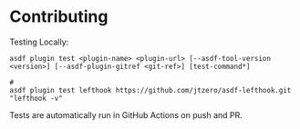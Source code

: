 # Contributing

Testing Locally:

```shell
asdf plugin test <plugin-name> <plugin-url> [--asdf-tool-version <version>] [--asdf-plugin-gitref <git-ref>] [test-command*]

#
asdf plugin test lefthook https://github.com/jtzero/asdf-lefthook.git "lefthook -v"
```

Tests are automatically run in GitHub Actions on push and PR.
